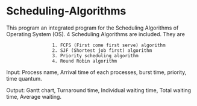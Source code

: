 # Scheduling-Algorithms
This program an integrated program for the Scheduling Algorithms of Operating System (OS).
4 Scheduling Algorithms are included. They are 
                     
                     1. FCFS (First come first serve) algorithm
                     2. SJF (Shortest job first) algorithm
                     3. Priority scheduling algorithm
                     4. Round Robin algorithm
Input:
    Process name,
    Arrival time of each processes, 
    burst time, 
    priority,
    time quantum.

Output:
    Gantt chart,
    Turnaround time,
    Individual waiting time,
    Total waiting time,
    Average waiting.
